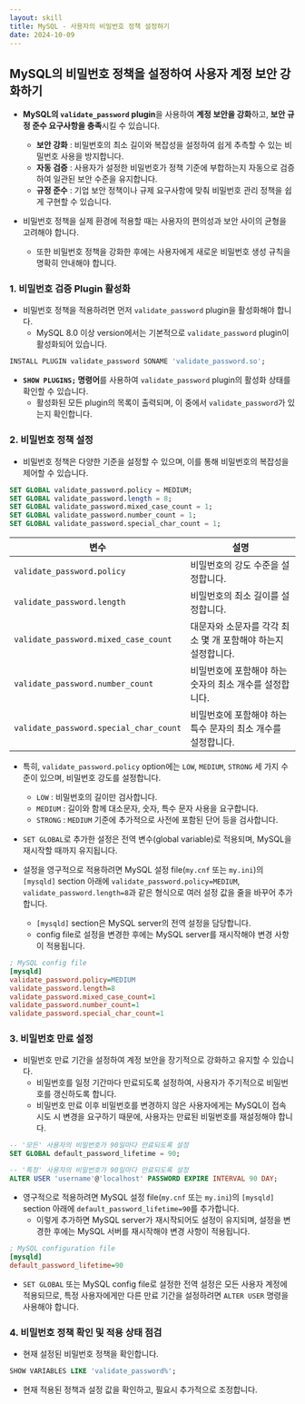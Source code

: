 ```yaml
---
layout: skill
title: MySQL - 사용자의 비밀번호 정책 설정하기
date: 2024-10-09
---
```





## MySQL의 비밀번호 정책을 설정하여 사용자 계정 보안 강화하기

- **MySQL의 `validate_password` plugin**을 사용하여 **계정 보안을 강화**하고, **보안 규정 준수 요구사항을 충족**시킬 수 있습니다.
	- **보안 강화** : 비밀번호의 최소 길이와 복잡성을 설정하여 쉽게 추측할 수 있는 비밀번호 사용을 방지합니다.
	- **자동 검증** : 사용자가 설정한 비밀번호가 정책 기준에 부합하는지 자동으로 검증하여 일관된 보안 수준을 유지합니다.
	- **규정 준수** : 기업 보안 정책이나 규제 요구사항에 맞춰 비밀번호 관리 정책을 쉽게 구현할 수 있습니다.

- 비밀번호 정책을 실제 환경에 적용할 때는 사용자의 편의성과 보안 사이의 균형을 고려해야 합니다.
	- 또한 비밀번호 정책을 강화한 후에는 사용자에게 새로운 비밀번호 생성 규칙을 명확히 안내해야 합니다.


### 1. 비밀번호 검증 Plugin 활성화

- 비밀번호 정책을 적용하려면 먼저 `validate_password` plugin을 활성화해야 합니다.
	- MySQL 8.0 이상 version에서는 기본적으로 `validate_password` plugin이 활성화되어 있습니다.

```sql
INSTALL PLUGIN validate_password SONAME 'validate_password.so';
```

- **`SHOW PLUGINS;` 명령어**를 사용하여 `validate_password` plugin의 활성화 상태를 확인할 수 있습니다.
	- 활성화된 모든 plugin의 목록이 출력되며, 이 중에서 `validate_password`가 있는지 확인합니다.


### 2. 비밀번호 정책 설정

- 비밀번호 정책은 다양한 기준을 설정할 수 있으며, 이를 통해 비밀번호의 복잡성을 제어할 수 있습니다.

```sql
SET GLOBAL validate_password.policy = MEDIUM;
SET GLOBAL validate_password.length = 8;
SET GLOBAL validate_password.mixed_case_count = 1;
SET GLOBAL validate_password.number_count = 1;
SET GLOBAL validate_password.special_char_count = 1;
```

| 변수 | 설명 |
| --- | --- |
| `validate_password.policy` | 비밀번호의 강도 수준을 설정합니다. |
| `validate_password.length` | 비밀번호의 최소 길이를 설정합니다. |
| `validate_password.mixed_case_count` | 대문자와 소문자를 각각 최소 몇 개 포함해야 하는지 설정합니다. |
| `validate_password.number_count` | 비밀번호에 포함해야 하는 숫자의 최소 개수를 설정합니다. |
| `validate_password.special_char_count` | 비밀번호에 포함해야 하는 특수 문자의 최소 개수를 설정합니다. |

- 특히, `validate_password.policy` option에는 `LOW`, `MEDIUM`, `STRONG` 세 가지 수준이 있으며, 비밀번호 강도를 설정합니다.
	- `LOW` : 비밀번호의 길이만 검사합니다.
	- `MEDIUM` : 길이와 함께 대소문자, 숫자, 특수 문자 사용을 요구합니다.
	- `STRONG` : `MEDIUM` 기준에 추가적으로 사전에 포함된 단어 등을 검사합니다.

- `SET GLOBAL`로 추가한 설정은 전역 변수(global variable)로 적용되며, MySQL을 재시작할 때까지 유지됩니다.

- 설정을 영구적으로 적용하려면 MySQL 설정 file(`my.cnf` 또는 `my.ini`)의 `[mysqld]` section 아래에 `validate_password.policy=MEDIUM`, `validate_password.length=8`과 같은 형식으로 여러 설정 값을 줄을 바꾸어 추가합니다.
	- `[mysqld]` section은 MySQL server의 전역 설정을 담당합니다.
	- config file로 설정을 변경한 후에는 MySQL server를 재시작해야 변경 사항이 적용됩니다.

```ini
; MySQL config file
[mysqld]
validate_password.policy=MEDIUM
validate_password.length=8
validate_password.mixed_case_count=1
validate_password.number_count=1
validate_password.special_char_count=1
```


### 3. 비밀번호 만료 설정

- 비밀번호 만료 기간을 설정하여 계정 보안을 장기적으로 강화하고 유지할 수 있습니다.
	- 비밀번호를 일정 기간마다 만료되도록 설정하여, 사용자가 주기적으로 비밀번호를 갱신하도록 합니다.
	- 비밀번호 만료 이후 비밀번호를 변경하지 않은 사용자에게는 MySQL이 접속 시도 시 변경을 요구하기 때문에, 사용자는 만료된 비밀번호를 재설정해야 합니다.

```sql
-- '모든' 사용자의 비밀번호가 90일마다 만료되도록 설정
SET GLOBAL default_password_lifetime = 90;

-- '특정' 사용자의 비밀번호가 90일마다 만료되도록 설정
ALTER USER 'username'@'localhost' PASSWORD EXPIRE INTERVAL 90 DAY;
```

- 영구적으로 적용하려면 MySQL 설정 file(`my.cnf` 또는 `my.ini`)의 `[mysqld]` section 아래에 `default_password_lifetime=90`를 추가합니다.
	- 이렇게 추가하면 MySQL server가 재시작되어도 설정이 유지되며, 설정을 변경한 후에는 MySQL 서버를 재시작해야 변경 사항이 적용됩니다.

```ini
; MySQL configuration file
[mysqld]
default_password_lifetime=90
```

- `SET GLOBAL` 또는 MySQL config file로 설정한 전역 설정은 모든 사용자 계정에 적용되므로, 특정 사용자에게만 다른 만료 기간을 설정하려면 `ALTER USER` 명령을 사용해야 합니다.


### 4. 비밀번호 정책 확인 및 적용 상태 점검

- 현재 설정된 비밀번호 정책을 확인합니다.

```sql
SHOW VARIABLES LIKE 'validate_password%';
```

- 현재 적용된 정책과 설정 값을 확인하고, 필요시 추가적으로 조정합니다.
